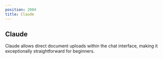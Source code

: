 ```yaml
---
position: 2004
title: Claude
---
```


## Claude

Claude allows direct document uploads within the chat interface, making it exceptionally straightforward for beginners.